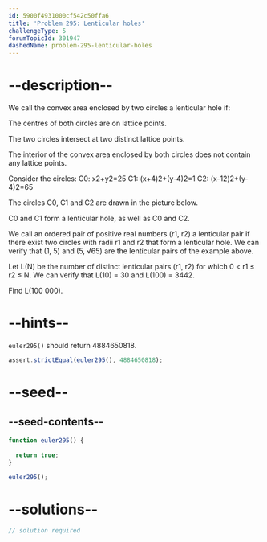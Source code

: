 ```yaml
---
id: 5900f4931000cf542c50ffa6
title: 'Problem 295: Lenticular holes'
challengeType: 5
forumTopicId: 301947
dashedName: problem-295-lenticular-holes
---
```


# --description--

We call the convex area enclosed by two circles a lenticular hole if:

The centres of both circles are on lattice points.

The two circles intersect at two distinct lattice points.

The interior of the convex area enclosed by both circles does not contain any lattice points.

Consider the circles: C0: x2+y2=25 C1: (x+4)2+(y-4)2=1 C2: (x-12)2+(y-4)2=65

The circles C0, C1 and C2 are drawn in the picture below.

C0 and C1 form a lenticular hole, as well as C0 and C2.

We call an ordered pair of positive real numbers (r1, r2) a lenticular pair if there exist two circles with radii r1 and r2 that form a lenticular hole. We can verify that (1, 5) and (5, √65) are the lenticular pairs of the example above.

Let L(N) be the number of distinct lenticular pairs (r1, r2) for which 0 &lt; r1 ≤ r2 ≤ N. We can verify that L(10) = 30 and L(100) = 3442.

Find L(100 000).

# --hints--

`euler295()` should return 4884650818.

```js
assert.strictEqual(euler295(), 4884650818);
```

# --seed--

## --seed-contents--

```js
function euler295() {

  return true;
}

euler295();
```

# --solutions--

```js
// solution required
```
